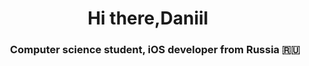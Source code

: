 <h1 align="center">Hi there,Daniil</a> 
<img src="https://github.com/blackcater/blackcater/raw/main/images/Hi.gif" height="16"/></h1>
<h3 align="center">Computer science student, iOS developer from Russia 🇷🇺</h3>
